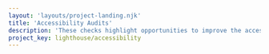 ```yaml
---
layout: 'layouts/project-landing.njk'
title: 'Accessibility Audits'
description: 'These checks highlight opportunities to improve the accessibility of your web app. Only a subset of accessibility issues can be automatically detected so manual testing is also encouraged.'
project_key: lighthouse/accessibility
---
```


